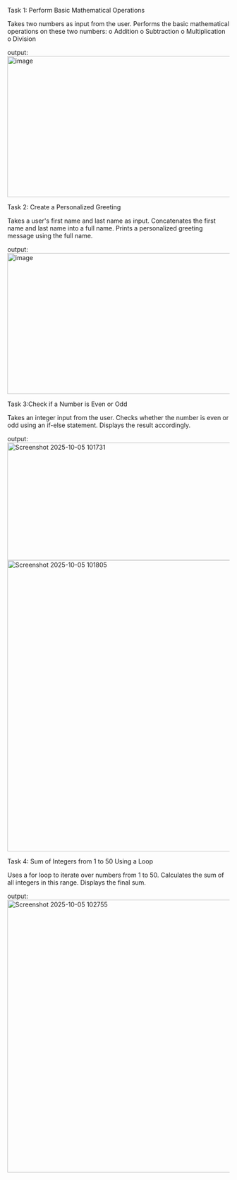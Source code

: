 Task 1: Perform Basic Mathematical Operations


Takes two numbers as input from the user.
Performs the basic mathematical operations on these two numbers:
o	Addition
o	Subtraction
o	Multiplication
o	Division

output:
<img width="587" height="320" alt="image" src="https://github.com/user-attachments/assets/349bdfa7-da1a-472a-8dd7-2fd4cae6e443" />




Task 2: Create a Personalized Greeting

Takes a user's first name and last name as input.
Concatenates the first name and last name into a full name.
Prints a personalized greeting message using the full name.

output:
<img width="587" height="320" alt="image" src="https://github.com/user-attachments/assets/c98512c3-0d05-4fce-a5fe-02aa247383a4" />




Task 3:Check if a Number is Even or Odd

Takes an integer input from the user.
Checks whether the number is even or odd using an if-else statement.
Displays the result accordingly.

output:
<img width="1676" height="267" alt="Screenshot 2025-10-05 101731" src="https://github.com/user-attachments/assets/e102bc43-3b96-4aca-8787-78be3a9c897b" />
<img width="1713" height="661" alt="Screenshot 2025-10-05 101805" src="https://github.com/user-attachments/assets/9978d4ef-555f-4902-8a16-d3c4bdb26b37" />




Task 4: Sum of Integers from 1 to 50 Using a Loop
 
Uses a for loop to iterate over numbers from 1 to 50.
Calculates the sum of all integers in this range.
Displays the final sum.

output:
<img width="1643" height="619" alt="Screenshot 2025-10-05 102755" src="https://github.com/user-attachments/assets/c7a603d8-e0c6-4247-8315-62428b2feb80" />




